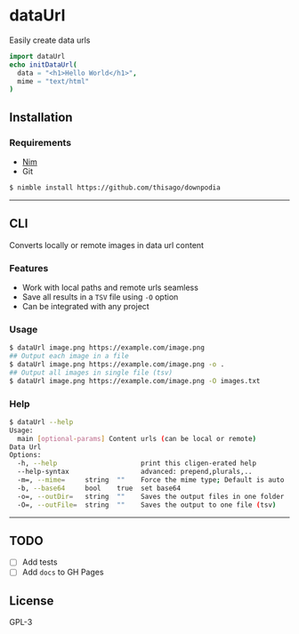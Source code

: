 # dataUrl

Easily create data urls
```nim
import dataUrl
echo initDataUrl(
  data = "<h1>Hello World</h1>",
  mime = "text/html"
)
```

## Installation

### Requirements
- [Nim](https://nim-lang.org/)
- Git

```bash
$ nimble install https://github.com/thisago/downpodia
```

---

## CLI

Converts locally or remote images in data url content

### Features

- Work with local paths and remote urls seamless
- Save all results in a `TSV` file using `-O` option
- Can be integrated with any project
<!-- - Lib works with JS (Not tested) -->

### Usage
```bash
$ dataUrl image.png https://example.com/image.png
## Output each image in a file
$ dataUrl image.png https://example.com/image.png -o .
## Output all images in single file (tsv)
$ dataUrl image.png https://example.com/image.png -O images.txt
```

### Help
```bash
$ dataUrl --help
Usage:
  main [optional-params] Content urls (can be local or remote)
Data Url
Options:
  -h, --help                     print this cligen-erated help
  --help-syntax                  advanced: prepend,plurals,..
  -m=, --mime=     string  ""    Force the mime type; Default is auto
  -b, --base64     bool    true  set base64
  -o=, --outDir=   string  ""    Saves the output files in one folder
  -O=, --outFile=  string  ""    Saves the output to one file (tsv)
```

---

## TODO

- [ ] Add tests
- [ ] Add `docs` to GH Pages

## License
GPL-3
